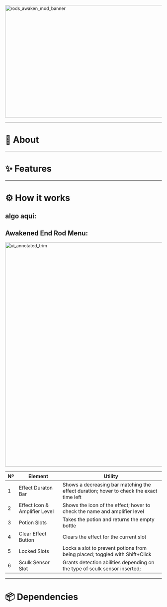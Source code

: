 <img width="2048" height="362" alt="rods_awaken_mod_banner" src="https://github.com/user-attachments/assets/5a045c5f-00c4-4e5c-a65c-efc7e9e3d055" />

---

# 📖 About
<!-- Breve descripción del mod en 2-3 frases.
Explica qué añade (Awakened End Rod), por qué es especial y qué objetivo tiene.
Ejemplo: "Un bloque místico para almacenar y gestionar efectos de pociones" -->

---

# ✨ Features
<!-- Lista de características principales en viñetas.
Cada bullet puede ser corto (resumido) pero claro.
Ejemplo:
- Bloque con slots especiales para vapes imbuidos
- Slot único para Sculk Sensor
- Interfaz personalizada con tooltips dinámicos
- Sistema de bloqueo/desbloqueo de slots con animaciones y sonidos -->

---

# ⚙️ How it works

## algo aqui:


## Awakened End Rod Menu:
<img width="1859" height="721" alt="ui_annotated_trim" src="https://github.com/user-attachments/assets/9fb236ff-8196-4604-8128-aad20c4f142f" />  

| Nº | Element | Utility |
|----|----------|---------|
| 1  | Effect Duraton Bar | Shows a decreasing bar matching the effect duration; hover to check the exact time left |
| 2  | Effect Icon & Amplifier Level | Shows the icon of the effect; hover to check the name and amplifier level |
| 3  | Potion Slots | Takes the potion and returns the empty bottle |
| 4  | Clear Effect Button | Clears the effect for the current slot |
| 5  | Locked Slots | Locks a slot to prevent potions from being placed; toggled with Shift+Click |
| 6  | Sculk Sensor Slot | Grants detection abilities depending on the type of sculk sensor inserted; |

---

# 📦 Dependencies
<!-- Aquí van las dependencias necesarias, versión de Minecraft, Forge/NeoForge, etc. -->

